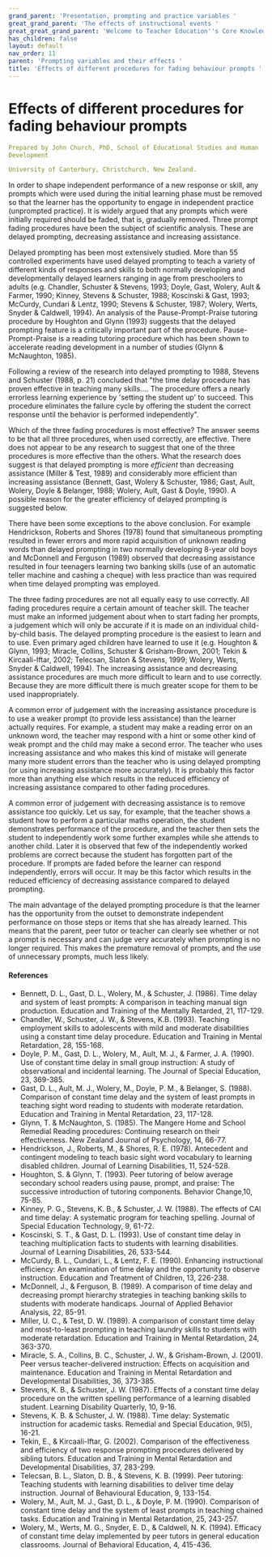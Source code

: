 ```yaml
---
grand_parent: 'Presentation, prompting and practice variables '
great_grand_parent: 'The effects of instructional events '
great_great_grand_parent: 'Welcome to Teacher Education''s Core Knowledge and Skills.'
has_children: false
layout: default
nav_order: 11
parent: 'Prompting variables and their effects '
title: 'Effects of different procedures for fading behaviour prompts '
---
```

# Effects of different procedures for fading behaviour prompts


```yaml
Prepared by John Church, PhD, School of Educational Studies and Human
Development

University of Canterbury, Christchurch, New Zealand.
```


In order to shape independent performance of a new response or skill,
any prompts which were used during the initial learning phase must be
removed so that the learner has the opportunity to engage in independent
practice (unprompted practice). It is widely argued that any prompts
which were initially required should be faded, that is, gradually
removed. Three prompt fading procedures have been the subject of
scientific analysis. These are delayed prompting, decreasing assistance
and increasing assistance.

Delayed prompting has been most extensively studied. More than 55
controlled experiments have used delayed prompting to teach a variety of
different kinds of responses and skills to both normally developing and
developmentally delayed learners ranging in age from preschoolers to
adults (e.g. Chandler, Schuster & Stevens, 1993; Doyle, Gast, Wolery,
Ault & Farmer, 1990; Kinney, Stevens & Schuster, 1988; Koscinski & Gast,
1993; McCurdy, Cundari & Lentz, 1990; Stevens & Schuster, 1987; Wolery,
Werts, Snyder & Caldwell, 1994). An analysis of the Pause-Prompt-Praise
tutoring procedure by Houghton and Glynn (1993) suggests that the
delayed prompting feature is a critically important part of the
procedure. Pause-Prompt-Praise is a reading tutoring procedure which has
been shown to accelerate reading development in a number of studies
(Glynn & McNaughton, 1985).

Following a review of the research into delayed prompting to 1988,
Stevens and Schuster (1988, p. 21) concluded that \"the time delay
procedure has proven effective in teaching many skills\.... The
procedure offers a nearly errorless learning experience by 'setting the
student up' to succeed. This procedure eliminates the failure cycle by
offering the student the correct response until the behavior is
performed independently\".

Which of the three fading procedures is most effective? The answer seems
to be that all three procedures, when used correctly, are effective.
There does not appear to be any research to suggest that one of the
three procedures is more effective than the others. What the research
does suggest is that delayed prompting is more *efficient* than
decreasing assistance (Miller & Test, 1989) and considerably more
efficient than increasing assistance (Bennett, Gast, Wolery & Schuster,
1986; Gast, Ault, Wolery, Doyle & Belanger, 1988; Wolery, Ault, Gast &
Doyle, 1990). A possible reason for the greater efficiency of delayed
prompting is suggested below.

There have been some exceptions to the above conclusion. For example
Hendrickson, Roberts and Shores (1978) found that simultaneous prompting
resulted in fewer errors and more rapid acquisition of unknown reading
words than delayed prompting in two normally developing 8-year old boys
and McDonnell and Ferguson (1989) observed that decreasing assistance
resulted in four teenagers learning two banking skills (use of an
automatic teller machine and cashing a cheque) with less practice than
was required when time delayed prompting was employed.

The three fading procedures are not all equally easy to use correctly.
All fading procedures require a certain amount of teacher skill. The
teacher must make an informed judgement about when to start fading her
prompts, a judgement which will only be accurate if it is made on an
individual child-by-child basis. The delayed prompting procedure is the
easiest to learn and to use. Even primary aged children have learned to
use it (e.g. Houghton & Glynn, 1993; Miracle, Collins, Schuster &
Grisham-Brown, 2001; Tekin & Kircaali-Iftar, 2002; Telecsan, Slaton &
Stevens, 1999; Wolery, Werts, Snyder & Caldwell, 1994). The increasing
assistance and decreasing assistance procedures are much more difficult
to learn and to use correctly. Because they are more difficult there is
much greater scope for them to be used inappropriately.

A common error of judgement with the increasing assistance procedure is
to use a weaker prompt (to provide less assistance) than the learner
actually requires. For example, a student may make a reading error on an
unknown word, the teacher may respond with a hint or some other kind of
weak prompt and the child may make a second error. The teacher who uses
increasing assistance and who makes this kind of mistake will generate
many more student errors than the teacher who is using delayed prompting
(or using increasing assistance more accurately). It is probably this
factor more than anything else which results in the reduced efficiency
of increasing assistance compared to other fading procedures.

A common error of judgement with decreasing assistance is to remove
assistance too quickly. Let us say, for example, that the teacher shows
a student how to perform a particular maths operation, the student
demonstrates performance of the procedure, and the teacher then sets the
student to independently work some further examples while she attends to
another child. Later it is observed that few of the independently worked
problems are correct because the student has forgotten part of the
procedure. If prompts are faded before the learner can respond
independently, errors will occur. It may be this factor which results in
the reduced efficiency of decreasing assistance compared to delayed
prompting.

The main advantage of the delayed prompting procedure is that the
learner has the opportunity from the outset to demonstrate independent
performance on those steps or items that she has already learned. This
means that the parent, peer tutor or teacher can clearly see whether or
not a prompt is necessary and can judge very accurately when prompting
is no longer required. This makes the premature removal of prompts, and
the use of unnecessary prompts, much less likely.


#### References

-   Bennett, D. L., Gast, D. L., Wolery, M., & Schuster, J. (1986). Time
    delay and system of least prompts: A comparison in teaching manual
    sign production. Education and Training of the Mentally Retarded,
    21, 117-129.
-   Chandler, W., Schuster, J. W., & Stevens, K.B. (1993). Teaching
    employment skills to adolescents with mild and moderate disabilities
    using a constant time delay procedure. Education and Training in
    Mental Retardation, 28, 155-168.
-   Doyle, P. M., Gast, D. L., Wolery, M., Ault, M. J., & Farmer, J. A.
    (1990). Use of constant time delay in small group instruction: A
    study of observational and incidental learning. The Journal of
    Special Education, 23, 369-385.
-   Gast, D. L., Ault, M. J., Wolery, M., Doyle, P. M., & Belanger, S.
    (1988). Comparison of constant time delay and the system of least
    prompts in teaching sight word reading to students with moderate
    retardation. Education and Training in Mental Retardation, 23,
    117-128.
-   Glynn, T. & McNaughton, S. (1985). The Mangere Home and School
    Remedial Reading procedures: Continuing research on their
    effectiveness. New Zealand Journal of Psychology, 14, 66-77.
-   Hendrickson, J., Roberts, M., & Shores, R. E. (1978). Antecedent and
    contingent modeling to teach basic sight word vocabulary to learning
    disabled children. Journal of Learning Disabilities, 11, 524-528.
-   Houghton, S. & Glynn, T. (1993). Peer tutoring of below average
    secondary school readers using pause, prompt, and praise: The
    successive introduction of tutoring components. Behavior Change,10,
    75-85.
-   Kinney, P. G., Stevens, K. B., & Schuster, J. W. (1988). The effects
    of CAI and time delay: A systematic program for teaching spelling.
    Journal of Special Education Technology, 9, 61-72.
-   Koscinski, S. T., & Gast, D. L. (1993). Use of constant time delay
    in teaching multiplication facts to students with learning
    disabilities. Journal of Learning Disabilities, 26, 533-544.
-   McCurdy, B. L., Cundari, L., & Lentz, F. E. (1990). Enhancing
    instructional efficiency: An examination of time delay and the
    opportunity to observe instruction. Education and Treatment of
    Children, 13, 226-238.
-   McDonnell, J., & Ferguson, B. (1989). A comparison of time delay and
    decreasing prompt hierarchy strategies in teaching banking skills to
    students with moderate handicaps. Journal of Applied Behavior
    Analysis, 22, 85-91.
-   Miller, U. C., & Test, D. W. (1989). A comparison of constant time
    delay and most-to-least prompting in teaching laundry skills to
    students with moderate retardation. Education and Training in Mental
    Retardation, 24, 363-370.
-   Miracle, S. A., Collins, B. C., Schuster, J. W., & Grisham-Brown, J.
    (2001). Peer versus teacher-delivered instruction: Effects on
    acquisition and maintenance. Education and Training in Mental
    Retardation and Developmental Disabilities, 36, 373-385.
-   Stevens, K. B., & Schuster, J. W. (1987). Effects of a constant time
    delay procedure on the written spelling performance of a learning
    disabled student. Learning Disability Quarterly, 10, 9-16.
-   Stevens, K. B. & Schuster, J. W. (1988). Time delay: Systematic
    instruction for academic tasks. Remedial and Special Education,
    9(5), 16-21.
-   Tekin, E., & Kircaali-Iftar, G. (2002). Comparison of the
    effectiveness and efficiency of two response prompting procedures
    delivered by sibling tutors. Education and Training in Mental
    Retardation and Developmental Disabilities, 37, 283-299.
-   Telecsan, B. L., Slaton, D. B., & Stevens, K. B. (1999). Peer
    tutoring: Teaching students with learning disabilities to deliver
    time delay instruction. Journal of Behavioural Education, 9,
    133-154.
-   Wolery, M., Ault, M. J., Gast, D. L., & Doyle, P. M. (1990).
    Comparison of constant time delay and the system of least prompts in
    teaching chained tasks. Education and Training in Mental
    Retardation, 25, 243-257.
-   Wolery, M., Werts, M. G., Snyder, E. D., & Caldwell, N. K. (1994).
    Efficacy of constant time delay implemented by peer tutors in
    general education classrooms. Journal of Behavioral Education, 4,
    415-436.
